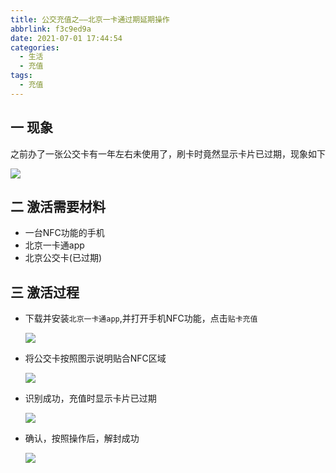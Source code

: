 ```yaml
---
title: 公交充值之——北京一卡通过期延期操作
abbrlink: f3c9ed9a
date: 2021-07-01 17:44:54
categories:
  - 生活
  - 充值
tags:
  - 充值
---
```

## 一 现象

之前办了一张公交卡有一年左右未使用了，刷卡时竟然显示卡片已过期，现象如下

![][1]
<!--more-->

## 二 激活需要材料

* 一台NFC功能的手机
* 北京一卡通app
* 北京公交卡(已过期)

## 三 激活过程

* 下载并安装`北京一卡通app`,并打开手机NFC功能，点击`贴卡充值`

  ![][2]

* 将公交卡按照图示说明贴合NFC区域

  ![][3]
  
* 识别成功，充值时显示卡片已过期

  ![][1]

* 确认，按照操作后，解封成功

  ![][4]


[1]: https://cdn.staticaly.com/gh/PGzxc/CDN/master/blog-life/bjgj_buscard_expired.jpg
[2]: https://cdn.staticaly.com/gh/PGzxc/CDN/master/blog-life/bjgj_buscard_homepage.jpg
[3]: https://cdn.staticaly.com/gh/PGzxc/CDN/master/blog-life/bjgj_buscard-rechange.jpg
[4]: https://cdn.staticaly.com/gh/PGzxc/CDN/master/blog-life/bjgj-buscard-unseal.jpg
